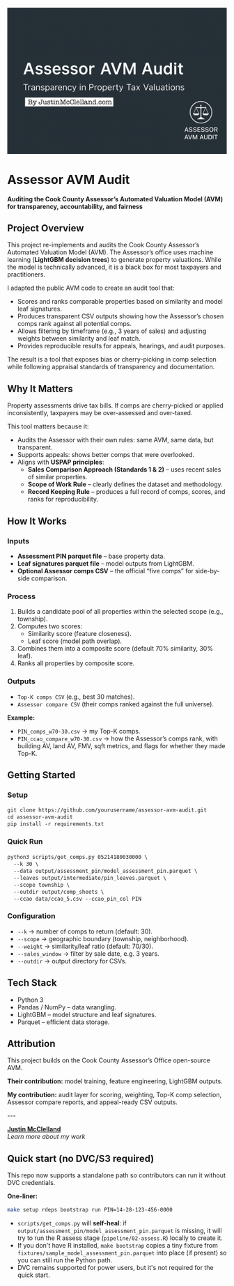 ![Assessor AVM Audit Banner](Assessor%20AVM%20Audit.png)


<!DOCTYPE html>
<html lang="en">
<head>
  <meta charset="UTF-8">
</head>
<body>

  <h1>Assessor AVM Audit</h1>
  <p><strong>Auditing the Cook County Assessor’s Automated Valuation Model (AVM) for transparency, accountability, and fairness</strong></p>

  <h2>Project Overview</h2>
  <p>This project re-implements and audits the Cook County Assessor’s Automated Valuation Model (AVM). The Assessor’s office uses machine learning (<strong>LightGBM decision trees</strong>) to generate property valuations. While the model is technically advanced, it is a black box for most taxpayers and practitioners.</p>

  <div class="highlight">
    <p>I adapted the public AVM code to create an audit tool that:</p>
    <ul>
      <li>Scores and ranks comparable properties based on similarity and model leaf signatures.</li>
      <li>Produces transparent CSV outputs showing how the Assessor’s chosen comps rank against all potential comps.</li>
      <li>Allows filtering by timeframe (e.g., 3 years of sales) and adjusting weights between similarity and leaf match.</li>
      <li>Provides reproducible results for appeals, hearings, and audit purposes.</li>
    </ul>
    <p>The result is a tool that exposes bias or cherry-picking in comp selection while following appraisal standards of transparency and documentation.</p>
  </div>

  <h2>Why It Matters</h2>
  <p>Property assessments drive tax bills. If comps are cherry-picked or applied inconsistently, taxpayers may be over-assessed and over-taxed.</p>
  <p>This tool matters because it:</p>
  <ul>
    <li>Audits the Assessor with their own rules: same AVM, same data, but transparent.</li>
    <li>Supports appeals: shows better comps that were overlooked.</li>
    <li>Aligns with <strong>USPAP principles</strong>:
      <ul>
        <li><strong>Sales Comparison Approach (Standards 1 & 2)</strong> – uses recent sales of similar properties.</li>
        <li><strong>Scope of Work Rule</strong> – clearly defines the dataset and methodology.</li>
        <li><strong>Record Keeping Rule</strong> – produces a full record of comps, scores, and ranks for reproducibility.</li>
      </ul>
    </li>
  </ul>

  <h2>How It Works</h2>
  <h3>Inputs</h3>
  <ul>
    <li><strong>Assessment PIN parquet file</strong> – base property data.</li>
    <li><strong>Leaf signatures parquet file</strong> – model outputs from LightGBM.</li>
    <li><strong>Optional Assessor comps CSV</strong> – the official “five comps” for side-by-side comparison.</li>
  </ul>

  <h3>Process</h3>
  <ol>
    <li>Builds a candidate pool of all properties within the selected scope (e.g., township).</li>
    <li>Computes two scores:
      <ul>
        <li>Similarity score (feature closeness).</li>
        <li>Leaf score (model path overlap).</li>
      </ul>
    </li>
    <li>Combines them into a composite score (default 70% similarity, 30% leaf).</li>
    <li>Ranks all properties by composite score.</li>
  </ol>

  <h3>Outputs</h3>
  <ul>
    <li><code>Top-K comps CSV</code> (e.g., best 30 matches).</li>
    <li><code>Assessor compare CSV</code> (their comps ranked against the full universe).</li>
  </ul>

  <div class="highlight">
    <p><strong>Example:</strong></p>
    <ul>
      <li><code>PIN_comps_w70-30.csv</code> → my Top-K comps.</li>
      <li><code>PIN_ccao_compare_w70-30.csv</code> → how the Assessor’s comps rank, with building AV, land AV, FMV, sqft metrics, and flags for whether they made Top-K.</li>
    </ul>
  </div>

  <h2>Getting Started</h2>
  <h3>Setup</h3>
  <pre><code>git clone https://github.com/yourusername/assessor-avm-audit.git
cd assessor-avm-audit
pip install -r requirements.txt</code></pre>

  <h3>Quick Run</h3>
  <pre><code>python3 scripts/get_comps.py 05214180030000 \
  --k 30 \
  --data output/assessment_pin/model_assessment_pin.parquet \
  --leaves output/intermediate/pin_leaves.parquet \
  --scope township \
  --outdir output/comp_sheets \
  --ccao data/ccao_5.csv --ccao_pin_col PIN</code></pre>

  <h3>Configuration</h3>
  <ul>
    <li><code>--k</code> → number of comps to return (default: 30).</li>
    <li><code>--scope</code> → geographic boundary (township, neighborhood).</li>
    <li><code>--weight</code> → similarity/leaf ratio (default: 70/30).</li>
    <li><code>--sales_window</code> → filter by sale date, e.g. 3 years.</li>
    <li><code>--outdir</code> → output directory for CSVs.</li>
  </ul>

  <h2>Tech Stack</h2>
  <ul>
    <li>Python 3</li>
    <li>Pandas / NumPy – data wrangling.</li>
    <li>LightGBM – model structure and leaf signatures.</li>
    <li>Parquet – efficient data storage.</li>
  </ul>

  <h2>Attribution</h2>
  <p>This project builds on the Cook County Assessor’s Office open-source AVM.</p>
  <p><strong>Their contribution:</strong> model training, feature engineering, LightGBM outputs.</p>
  <p><strong>My contribution:</strong> audit layer for scoring, weighting, Top-K comp selection, Assessor compare reports, and appeal-ready CSV outputs.</p>
---

**[Justin McClelland](http://www.justinmcclelland.com)**  
*Learn more about my work*


</body>
</html>


## Quick start (no DVC/S3 required)

This repo now supports a standalone path so contributors can run it without DVC credentials.

**One-liner:**

```bash
make setup rdeps bootstrap run PIN=14-28-123-456-0000
```

- `scripts/get_comps.py` will **self-heal**: if `output/assessment_pin/model_assessment_pin.parquet`
  is missing, it will try to run the R assess stage (`pipeline/02-assess.R`) locally to create it.
- If you don't have R installed, `make bootstrap` copies a tiny fixture from
  `fixtures/sample_model_assessment_pin.parquet` into place (if present) so you can still run the Python path.
- DVC remains supported for power users, but it's not required for the quick start.
